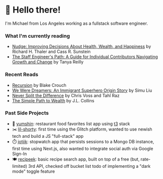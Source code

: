 # 👋 Hello there!

I'm Michael from Los Angeles working as a fullstack software engineer.

### What I'm currently reading
* [Nudge: Improving Decisions About Health, Wealth, and Happiness](https://www.goodreads.com/book/show/58007618-nudge) by Richard H. Thaler and Cass R. Sunstein
* [The Staff Engineer's Path: A Guide for Individual Contributors Navigating Growth and Change](https://www.goodreads.com/book/show/59694859-the-staff-engineer-s-path) by Tanya Reilly

### Recent Reads
* [Recursion](https://www.goodreads.com/book/show/42046112-recursion) by Blake Crouch
* [We Were Dreamers: An Immigrant Superhero Origin Story](https://www.goodreads.com/en/book/show/52582665-we-were-dreamers) by Simu Liu
* [Never Split the Difference](https://www.goodreads.com/book/show/26156469-never-split-the-difference) by Chris Voss and Tahl Raz
* [The Simple Path to Wealth](https://www.goodreads.com/book/show/30646587-the-simple-path-to-wealth) by J.L. Collins

### Past Side Projects
* 🍴 [yumshin](https://yumsh.in): restaurant food favorites list app using [t3](https://create.t3.gg/) stack
* ✂️ [lil-shorty](https://lil-shorty.glitch.me): first time using the Glitch platform, wanted to use newish tech and build a JS "full-stack" app
* ⏱️ [jotjik](https://jotjik.vercel.app/): stopwatch app that persists sessions to a Mongo DB instance, first time using Next.js, also wanted to integrate social auth via Google Sign-In
* 🍽️ [recipeek](https://recipeek.app): basic recipe search app, built on top of a free (but, rate-limited) 3rd API, checked off bucket list todo of implementing a "dark mode" toggle feature
